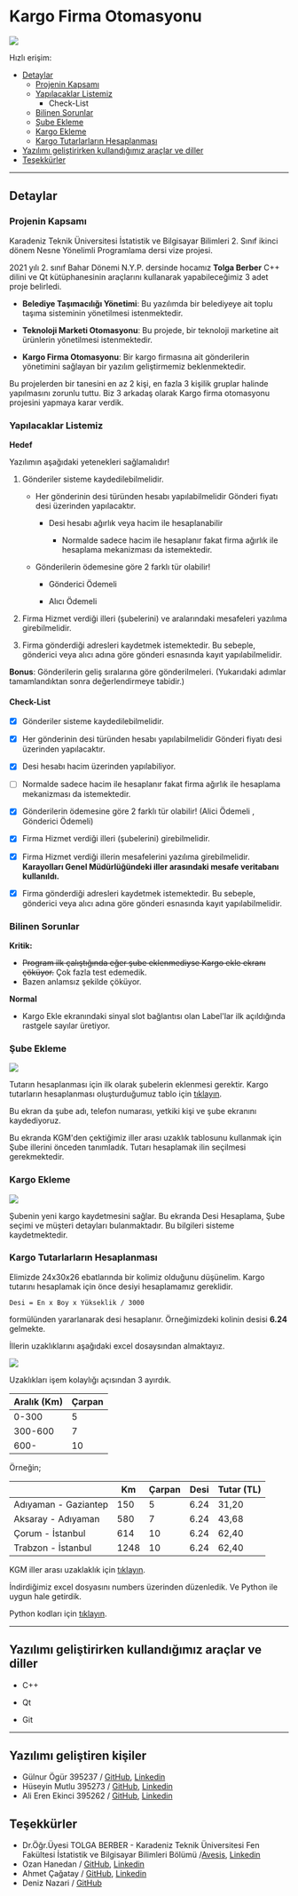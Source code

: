 # Kargo Firma Otomasyonu

![](doc/doc-images/img-0001-girisekrani.png)

Hızlı erişim:
- [Detaylar](#Detaylar)
    - [Projenin Kapsamı](#Projenin-Kapsamı)
    - [Yapılacaklar Listemiz](#Yapılacaklar-Listemiz)
        - Check-List
    - [Bilinen Sorunlar](#Bilinen-Sorunlar)
    - [Şube Ekleme](#Şube-Ekleme)
    - [Kargo Ekleme](#Kargo-Ekleme)
    - [Kargo Tutarlarların Hesaplanması](#Kargo-Tutarlarların-Hesaplanması)
- [Yazılımı geliştirirken kullandığımız araçlar ve diller](#Yazılımı-geliştirirken-kullandığımız-araçlar-ve-diller)
- [Teşekkürler](#Teşekkürler)

---

## Detaylar

### Projenin Kapsamı
Karadeniz Teknik Üniversitesi İstatistik ve Bilgisayar Bilimleri 2. Sınıf ikinci dönem Nesne Yönelimli Programlama dersi vize projesi.

2021 yılı 2. sınıf Bahar Dönemi N.Y.P. dersinde hocamız **Tolga Berber** C++ dilini ve Qt kütüphanesinin araçlarını kullanarak yapabileceğimiz 3 adet proje belirledi.

- **Belediye Taşımacılığı Yönetimi**: Bu yazılımda bir belediyeye ait toplu taşıma sisteminin yönetilmesi istenmektedir.

- **Teknoloji Marketi Otomasyonu**: Bu projede, bir teknoloji marketine ait ürünlerin yönetilmesi istenmektedir.

- **Kargo Firma Otomasyonu**: Bir kargo firmasına ait gönderilerin yönetimini sağlayan bir yazılım
geliştirmemiz beklenmektedir.

Bu projelerden bir tanesini en az 2 kişi, en fazla 3 kişilik gruplar halinde yapılmasını zorunlu tuttu. Biz 3 arkadaş olarak Kargo firma otomasyonu projesini yapmaya karar verdik.

### Yapılacaklar Listemiz

**Hedef**

Yazılımın aşağıdaki yetenekleri sağlamalıdır!

1. Gönderiler sisteme kaydedilebilmelidir.

    - Her gönderinin desi türünden hesabı yapılabilmelidir Gönderi fiyatı desi üzerinden yapılacaktır.

        - Desi hesabı ağırlık veya hacim ile hesaplanabilir

            - Normalde sadece hacim ile hesaplanır fakat firma ağırlık ile hesaplama mekanizması da istemektedir.

    - Gönderilerin ödemesine göre 2 farklı tür olabilir!

        - Gönderici Ödemeli

        - Alıcı Ödemeli

2. Firma Hizmet verdiği illeri (şubelerini) ve aralarındaki mesafeleri yazılıma girebilmelidir.

3. Firma gönderdiği adresleri kaydetmek istemektedir. Bu sebeple, gönderici veya alıcı adına göre gönderi esnasında kayıt yapılabilmelidir.

**Bonus**: Gönderilerin geliş sıralarına göre gönderilmeleri. (Yukarıdaki adımlar tamamlandıktan sonra değerlendirmeye
tabidir.)

#### Check-List

- [x] Gönderiler sisteme kaydedilebilmelidir.

- [x] Her gönderinin desi türünden hesabı yapılabilmelidir Gönderi fiyatı desi üzerinden yapılacaktır.

- [x] Desi hesabı hacim üzerinden yapılabiliyor.

- [ ] Normalde sadece hacim ile hesaplanır fakat firma ağırlık ile hesaplama mekanizması da istemektedir.

- [x] Gönderilerin ödemesine göre 2 farklı tür olabilir! (Alici Ödemeli , Gönderici Ödemeli)

- [x] Firma Hizmet verdiği illeri (şubelerini) girebilmelidir.

- [x] Firma Hizmet verdiği illerin mesafelerini yazılıma girebilmelidir. **Karayolları Genel Müdürlüğündeki iller arasındaki mesafe veritabanı kullanıldı.** 

- [x] Firma gönderdiği adresleri kaydetmek istemektedir. Bu sebeple, gönderici veya alıcı adına göre gönderi esnasında kayıt yapılabilmelidir.

### Bilinen Sorunlar

**Kritik:**
- ~~Program ilk çalıştığında eğer şube eklenmediyse Kargo ekle ekranı çöküyor.~~ Çok fazla test edemedik.
- Bazen anlamsız şekilde çöküyor.

**Normal**
- Kargo Ekle ekranındaki sinyal slot bağlantısı olan Label'lar ilk açıldığında rastgele sayılar üretiyor. 

### Şube Ekleme

![](doc/doc-images/img-0002-subeekleekrani.png)

Tutarın hesaplanması için ilk olarak şubelerin eklenmesi gerektir. Kargo tutarların hesaplanması oluşturduğumuz tablo için [tıklayın](#Kargo-Tutarlarların-Hesaplanması).

Bu ekran da şube adı, telefon numarası, yetkiki kişi ve şube ekranını kaydediyoruz. 

Bu ekranda KGM'den çektiğimiz iller arası uzaklık tablosunu kullanmak için Şube illerini önceden tanımladık. Tutarı hesaplamak ilin seçilmesi gerekmektedir.


### Kargo Ekleme

![](doc/doc-images/img-0003-kargoekleekrani.png)

Şubenin yeni kargo kaydetmesini sağlar. Bu ekranda Desi Hesaplama, Şube seçimi ve müşteri detayları bulanmaktadır. Bu bilgileri sisteme kaydetmektedir.




### Kargo Tutarlarların Hesaplanması

Elimizde 24x30x26 ebatlarında bir kolimiz olduğunu düşünelim. Kargo tutarını hesaplamak için önce desiyi hesaplamamız gereklidir. 

`Desi = En x Boy x Yükseklik / 3000`

formülünden  yararlanarak desi hesaplanır. Örneğimizdeki kolinin desisi **6.24** gelmekte. 

İllerin uzaklıklarını aşağıdaki excel dosaysından almaktayız.

![](doc/doc-images/img-0004-tutar.png)

Uzaklıkları işem kolaylığı açısından 3 ayırdık.

| Aralık (Km) | Çarpan |
|-------------|--------|
|   0-300     |    5   |
| 300-600     |    7   |
| 600-        |    10  |

Örneğin;

|                     | Km   | Çarpan | Desi | Tutar (TL) |
|---------------------|------|--------|------|--------|
|Adıyaman - Gaziantep | 150  |    5   | 6.24 |  31,20 |
|Aksaray - Adıyaman   | 580  |    7   | 6.24 |  43,68 |
|Çorum - İstanbul     | 614  |    10  | 6.24 |  62,40 |
|Trabzon - İstanbul   | 1248 |    10  | 6.24 |  62,40 |


KGM iller arası uzaklaklık için [tıklayın](https://www.kgm.gov.tr/Sayfalar/KGM/SiteTr/Root/Uzakliklar.aspx).

İndirdiğimiz excel dosyasını numbers üzerinden düzenledik. Ve Python ile uygun hale getirdik. 

Python kodları için [tıklayın](doc/doc-ipynb).

---


## Yazılımı geliştirirken kullandığımız araçlar ve diller

- C++

- Qt

- Git

---
  
## Yazılımı geliştiren kişiler

- Gülnur Ögür 395237 / [GitHub](https://github.com/gulnurogur "Gülnur Ögür Github Profili"), [Linkedin](https://www.linkedin.com/in/gülnur-ögür/)
- Hüseyin Mutlu 395273 / [GitHub](https://github.com/huseyin5 "Hüseyin Mutlu Github Profili"), [Linkedin](https://www.linkedin.com/in/huseyin-mutlu-a23a88164/)
- Ali Eren Ekinci 395262 / [GitHub](https://github.com/alierenekinci "Ali Eren Ekinci Github Profili"), [Linkedin](https://www.linkedin.com/in/alierenekinci/)


## Teşekkürler
- Dr.Öğr.Üyesi TOLGA BERBER - Karadeniz Teknik Üniversitesi Fen Fakültesi İstatistik ve Bilgisayar Bilimleri Bölümü /[Avesis](https://avesis.ktu.edu.tr/tberber), [Linkedin](https://www.linkedin.com/in/tolga-berber-606b2218/)
- Ozan Hanedan / [GitHub](https://github.com/ohanedan), [Linkedin](https://www.linkedin.com/in/ozanhanedan/)
- Ahmet Çağatay / [GitHub](https://github.com/ahmetcagatay), [Linkedin](https://www.linkedin.com/in/ahmet-çağatay-61b2281aa/)
- Deniz Nazari / [GitHub](https://github.com/DenizNazari)
